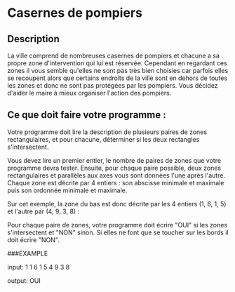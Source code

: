 # Casernes de pompiers

## Description

La ville comprend de nombreuses casernes de pompiers et chacune a sa propre zone d'intervention qui lui est réservée. Cependant en regardant ces zones il vous semble qu'elles ne sont pas très bien choisies car parfois elles se recoupent alors que certains endroits de la ville sont en dehors de toutes les zones et donc ne sont pas protégées par les pompiers. Vous décidez d'aider le maire à mieux organiser l'action des pompiers.

## Ce que doit faire votre programme :
Votre programme doit lire la description de plusieurs paires de zones rectangulaires, et pour chacune, déterminer si les deux rectangles s'intersectent.

Vous devez lire un premier entier, le nombre de paires de zones que votre programme devra tester. Ensuite, pour chaque paire possible, deux zones rectangulaires et parallèles aux axes vous sont données l'une après l'autre. Chaque zone est décrite par 4 entiers : son abscisse minimale et maximale puis son ordonnée minimale et maximale.

Sur cet exemple, la zone du bas est donc décrite par les 4 entiers (1, 6, 1, 5) et l'autre par (4, 9, 3, 8) :


Pour chaque paire de zones, votre programme doit écrire "OUI" si les zones s'intersectent et "NON" sinon. Si elles ne font que se toucher sur les bords il doit écrire "NON".

###EXAMPLE

input:
1
1
6
1
5
4
9
3
8

output:
OUI